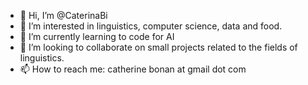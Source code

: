 - 👋 Hi, I’m @CaterinaBi
- 👀 I’m interested in linguistics, computer science, data and food.
- 🌱 I’m currently learning to code for AI
- 💞️ I’m looking to collaborate on small projects related to the fields of linguistics.
- 📫 How to reach me: catherine bonan at gmail dot com

<!---
CaterinaBi/CaterinaBi is a ✨ special ✨ repository because its `README.md` (this file) appears on your GitHub profile.
You can click the Preview link to take a look at your changes.
--->
